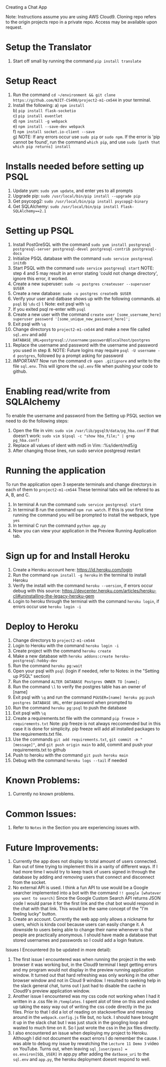 Creating a Chat App

Note: Instructions assume you are using AWS Cloud9.
      Cloning repo refers to the origin projects repo in a private repo. Access may be available upon request.

# Setup the Translator
1. Start off small by running the command `pip install translate`

# Setup React
1. Run the command `cd ~/environment && git clone https://github.com/NJIT-CS490/project2-m1-cm544` in your terminal.
2. Install the following:
  a) `npm install`    
  b) `pip install flask-socketio`    
  c) `pip install eventlet`    
  d) `npm install -g webpack`    
  e) `npm install --save-dev webpack`    
  f) `npm install socket.io-client --save`    
  g) NOTE: If any errors occur use `sudo pip` or `sudo npm`. If the error is 'pip cannot be found', run the command `which pip`,
           and use `sudo [path that which pip returns] install`

# Installs needed before setting up PSQL
1. Update yum: `sudo yum update`, and enter yes to all prompts    
2. Upgrade pip: `sudo /usr/local/bin/pip install --upgrade pip`  
3. Get psycopg2: `sudo /usr/local/bin/pip install psycopg2-binary`    
4. Get SQLAlchemy: `sudo /usr/local/bin/pip install Flask-SQLAlchemy==2.1`  

# Setting up PSQL
1. Install PostGreSQL with the command `sudo yum install postgresql postgresql-server postgresql-devel postgresql-contrib postgresql-docs`
2. Initialize PSQL database with the command `sudo service postgresql initdb`
3. Start PSQL with the command `sudo service postgresql start`
   NOTE: step 4 and 5 may result in an error stating 'could not change directory', ignore this error, it worked.
4. Create a new superuser: `sudo -u postgres createuser --superuser $USER`
5. Create a new database: `sudo -u postgres createdb $USER`
6. Verify your user and datbase shows up with the following commands.
   a) `psql`
   b) `\du`
   c) `l`
   Note: exit psql with `\q`
7. If you exited psql re-enter with `psql`
8. Create a new user with the command `create user [some_username_here] superuser password '[some_unique_new_password_here]';`
9. Exit psql with `\q`
10. Change directorys to `project2-m1-cm544` and make a new file called `sql.env` and add `DATABASE_URL=postgresql://username:password@localhost/postgres`
11. Replace the username and password with the username and password you used in step 8.
    NOTE: Future logins may require `psql -U username -d postgres`, followed by a prompt asking for password
12. *IMPORTANT* Now run the command `c9 open .gitignore` and write to the file `sql.env`. This will ignore the `sql.env` file when pushing your code to github.

# Enabling read/write from SQLAlchemy
To enable the username and password from the Setting up PSQL section we need to do the following steps:
1. Open the file in vim: `sudo vim /var/lib/pgsql9/data/pg_hba.conf` If that doesn't work: `sudo vim $(psql -c "show hba_file;" | grep pg_hba.conf)`
2. Replace all values of ident with md5 in Vim: :%s/ident/md5/g
3. After changing those lines, run sudo service postgresql restart

# Running the application
To run the application open 3 seperate terminals and change directorys in each of them to `project2-m1-cm544`
These terminal tabs will be refered to as A, B, and C.
1. In terminal A run the command `sudo service postgresql start`
2. In terminal B run the command `npm run watch`. If this is your first time running the command you will be prompted to install the webpack, type `yes`
3. In terminal C run the command `python app.py`
4. Now you can view your application in the Preview Running Application tab.

# Sign up for and Install Heroku
1. Create a Heroku account here: https://id.heroku.com/login
2. Run the command `npm install -g heroku` in the terminal to install Heroku
3. Verify the install with the command `heroku --version`, if errors occur debug with this source: https://devcenter.heroku.com/articles/heroku-cli#uninstalling-the-legacy-heroku-gem
4. Login to heroku through the terminal with the command `heroku login`, if errors occur use `heroku login -i`

# Deploy to Heroku
1. Change directorys to `project2-m1-cm544`
2. Login to Heroku with the command `heroku login -i`
3. Create project with the command `heroku create`
4. Make a new database with `heroku addons:create heroku-postgresql:hobby-dev`
5. Run the command `heroku pg:wait`
6. Open your psql with `psql` (login if needed, refer to Notes: in the "Setting up PSQL" section)
7. Run the command `ALTER DATABASE Postgres OWNER TO [name];`
8. Run the command `\l` to verify the postgres table has an owner of [name]
9. Exit psql with `\q` and run the command `PGUSER=[name] heroku pg:push postgres DATABASE URL`, enter password when prompted to
10. Run the command `heroku pg:psql` to push the database
11. Exit psql with `\q`
12. Create a requirements.txt file with the command `pip freeze > requirements.txt`
    Note: pip freeze is not always reccomended but in this case it is done for simplicity.
          pip freeze will add all installed packages to the requirements.txt file.
13. Use the commands `git add requirements.txt`, `git commit -m "[message]"`, and `git push origin main` to add, commit and push your requirements.txt to github
14. Push to heroku with the command `git push heroku main`
15. Debug with the command `heroku logs --tail` if needed

# Known Problems:
1. Currently no known problems.

# Common Issues:
1. Refer to `Notes` in the Section you are experiencing issues with.

# Future Improvements:
1. Currently the app does not display to total amount of users connected.
   Ran out of time trying to implement this in a varity of different ways.
   If I had more time I would try to keep track of users signed in through the database by adding and removing users 
   that connect and disconnect from the socket.
2. No external API is used.
   I think a fun API to use would be a Google searcher implemented into a bot with the command `!! google [whatever you want to search]`
   Since the Google Custom Search API returns JSON code I would parse it for the first link and the chat bot would respond in the chat with that link.
   This would be the same concept of the "I'm feeling lucky" button.
3. Create an account. 
   Currently the web app only allows a nickname for users, which is kinda cool because users can easily change it.
   A downside to users being able to change their name whenever is that people are practically anonymous. 
   I should have made a database that stored usernames and passwords so I could add a login feature.

Issues I Encountered (to be updated in more detail):
1. The first issue I encountered was when running the project in the web browser it was working but,
   in the Cloud9 terminal I kept getting errors and my program would not display in the preview running application window.
   It turned out that hard refreshing was only working in the other browser window and not in Cloud 9 window.
   I resulted to seeking help in the slack general chat, turns out I just had to disable the cache in Cloud9's preview application window.
2. Another issue I encountered was my css code not working when I had it written in a .css file in `/templates`. I spent alot of time on this and ended up taking the easy way out of
   writing the css code directly in the jsx files. Prior to that I did a lot of reading on stackoverflow and messing around in the 
   `webpack.config.js` file but, no luck. I should have brought it up in the slack chat but I was just stuck in the googling loop and wasted to much time on it. So I just wrote the css in 
   the jsx files directly.
3. I also encountered an issue when deploying my project to Heroku. Although I did not document the exact errors I do remember the cause.
   I was able to debug my issue by rewatching the `Lecture 11 Demo 3` video on YouTube. Turns out, when leaving `sql_[user/pass] = os.environ[SQL_USER]` in app.py
   after adding the `datbase_uri` to the `sql.env` and `app.py`, the heroku deployment doesnt respond to well.
